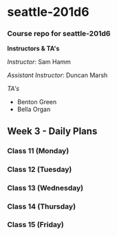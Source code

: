 # seattle-201d6
### Course repo for seattle-201d6
**Instructors & TA's**

*Instructor*: Sam Hamm

*Assistant Instructor*: Duncan Marsh

*TA's*
- Benton Green
- Bella Organ

## Week 3 - Daily Plans
### Class 11 (Monday)

### Class 12 (Tuesday)

### Class 13 (Wednesday)

### Class 14 (Thursday)

### Class 15 (Friday)
